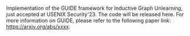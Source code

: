 ###

Implementation of the GUIDE framework for Inductive Graph Unlearning, just accepted at USENIX Security'23. The code will be released here. For more information on GUIDE, please refer to the following paper link: https://arxiv.org/abs/xxxx.
